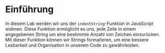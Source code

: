 # Einführung

In diesem Lab werden wir uns der `indentString`-Funktion in JavaScript widmen. Diese Funktion ermöglicht es uns, jede Zeile in einem angegebenen String um eine bestimmte Anzahl von Zeichen einzurücken. Mit dieser Funktion können wir Strings formatieren, um eine bessere Lesbarkeit und Organisation in unserem Code zu gewährleisten.
